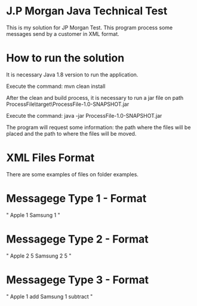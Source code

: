 # J.P Morgan Java Technical Test

This is my solution for JP Morgan Test. This program process some messages send by a customer in XML format.

# How to run the solution

It is necessary Java 1.8 version to run the application.

Execute the command: mvn clean install

After the clean and build process, it is necessary to run a jar file on path ProcessFile\target\ProcessFile-1.0-SNAPSHOT.jar

Execute the command: java -jar ProcessFile-1.0-SNAPSHOT.jar

The program will request some information: the path where the files will be placed and the path to where the files will be moved.

# XML Files Format

There are some examples of files on folder examples.

# Messagege Type 1 - Format

"<?xml version="1.0"?>
<Purchases>
	<Purchase>
		<productType>Apple</productType>
		<value>1</value>
	</Purchase>
	<Purchase>
		<productType>Samsung</productType>
		<value>1</value>
	</Purchase>
</Purchases>"

# Messagege Type 2 - Format

"<?xml version="1.0"?>
<Purchases>
	<Purchase>
		<productType>Apple</productType>
		<value>2</value>
		<occurrenses>5</occurrenses>
	</Purchase>
	<Purchase>
		<productType>Samsung</productType>
		<value>2</value>
		<occurrenses>5</occurrenses>
	</Purchase>
</Purchases>"

# Messagege Type 3 - Format

"<?xml version="1.0"?>
<Purchases>
	<Purchase>
		<productType>Apple</productType>
		<value>1</value>
		<action>add</action>
	</Purchase>
	<Purchase>
		<productType>Samsung</productType>
		<value>1</value>
		<action>subtract</action>
	</Purchase>
</Purchases>"
